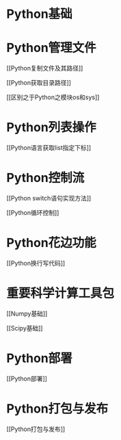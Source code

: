 Python基础
=====




# Python管理文件

[[Python复制文件及其路径]]

[[Python获取目录路径]]

[[区别之于Python之模块os和sys]]

# Python列表操作

[[Python语言获取list指定下标]]

# Python控制流

[[Python switch语句实现方法]]

[[Python循环控制]]


# Python花边功能

[[Python换行写代码]]


# 重要科学计算工具包

[[Numpy基础]]

[[Scipy基础]]


# Python部署

[[Python部署]]

# Python打包与发布

[[Python打包与发布]]



